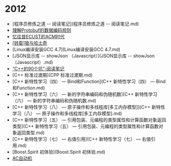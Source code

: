 # 2012

  * [程序员修炼之道 -- 阅读笔记](程序员修炼之道 -- 阅读笔记.md)
  * [理解Protobuf的数据编码规则](理解Protobuf的数据编码规则.md)
  * [忆往昔ECUST的ACM时代](忆往昔ECUST的ACM时代.md)
  * [\[转载\]狼与哈士奇]([转载]狼与哈士奇.md)
  * [Linux编译安装GCC 4.7](Linux编译安装GCC 4.7.md)
  * [JSON显示库 -- showJson （Javascript）](JSON显示库 -- showJson （Javascript）.md)
  * [“C++的90个坑”-阅读笔记](CPP的90个坑-阅读笔记.md)
  * [C++ 标准过渡期](CPP 标准过渡期.md)
  * [C++ 新特性学习（四） — Bind和Function](C++ 新特性学习（四） — Bind和Function.md)
  * [C++ 新特性学习（六） — 新的字符串编码和伪随机数](C++ 新特性学习（六） — 新的字符串编码和伪随机数.md)
  * [C++ 新特性学习（八） — 原子操作和多线程库\[多工内存模型\]](C++ 新特性学习（八） — 原子操作和多线程库[多工内存模型].md)
  * [C++ 新特性学习（五） — 引用包装、元编程的类型属性和计算函数对象返回类型](C++ 新特性学习（五） — 引用包装、元编程的类型属性和计算函数对象返回类型.md)
  * [C++ 新特性学习（七） — 右值引用](C++ 新特性学习（七） — 右值引用.md)
  * [Boost.Spirit 初体验](Boost.Spirit 初体验.md)
  * [AC自动机](AC自动机.md)
